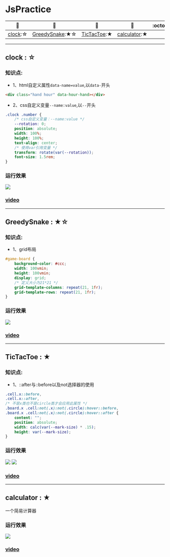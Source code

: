 # JsPractice

[star]:★
[half-star]:☆

| :card_index: | :jack_o_lantern: | :beer: | :fish_cake: | :octocat: |
| ----- | ----- | ----- | ----- | ----- |
| [clock](#clock):☆ | [GreedySnake](#GreedySnake):★☆ | [TicTacToe](#TicTacToe):★ | [calculator](#calculator):★

---
## <span id="clock">clock</span> : ☆
### 知识点:
- 1、html自定义属性`data-name=value`,以`data-`开头
```html
<div class="hand hour" data-hour-hand></div>
```
- 2、css自定义变量`--name:value`,以`--`开头
```css
.clock .number {
    /* css自定义变量：--name:value */
    --rotation: 0;
    position: absolute;
    width: 100%;
    height: 100%;
    text-align: center;
    /* 使用var引用变量 */
    transform: rotate(var(--rotation));
    font-size: 1.5rem;
}
```

### 运行效果
![](./content/clock/image/1.png)
### [video](https://www.youtube.com/watch?v=Ki0XXrlKlHY)

---
## <span id="GreedySnake">GreedySnake</span> : ★☆
### 知识点:
- 1、grid布局
```css
#game-board {
    background-color: #ccc;
    width: 100vmin;
    height: 100vmin;
    display: grid;
    /* 定义大小为21*21 */
    grid-template-columns: repeat(21, 1fr);
    grid-template-rows: repeat(21, 1fr);
}
```

### 运行效果
![](./content/GreedySnake/image/1.png)
### [video](https://www.youtube.com/watch?v=QTcIXok9wNY)

---
## <span id="TicTacToe">TicTacToe</span> : ★
### 知识点:
- 1、::after与::before以及not选择器的使用
```css
.cell.x::before,
.cell.x::after,
/* 不是x类也不是circle类才会应用此属性 */
.board.x .cell:not(.x):not(.circle):hover::before,
.board.x .cell:not(.x):not(.circle):hover::after {
    content: "";
    position: absolute;
    width: calc(var(--mark-size) * .15);
    height: var(--mark-size);
}
```

### 运行效果
![](./content/TicTacToe/image/1.png)
![](./content/TicTacToe/image/2.png)
### [video](https://www.youtube.com/watch?v=Y-GkMjUZsmM)

---
## <span id="calculator">calculator</span> : ★
一个简易计算器
### 运行效果
![](./content/calculator/image/1.png)

### [video](https://www.youtube.com/watch?v=j59qQ7YWLxw)